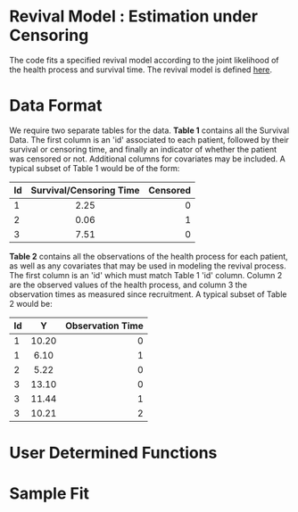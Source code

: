 Revival Model : Estimation under Censoring
============

The code fits a specified revival model according to the joint likelihood of the health process and survival time.  The revival model is defined [here](http://www.stat.uchicago.edu/~pmcc/reports/revival.pdf).

# Data Format

We require two separate tables for the data.  **Table 1** contains all the Survival Data.  The first column is an 'id' associated to each patient, followed by their survival or censoring time, and finally an indicator of whether the patient was censored or not.  Additional columns for covariates may be included.  A typical subset of Table 1 would be of the form:


| Id        | Survival/Censoring Time | Censored  |
| ------------- |:-------------:| -----:|
| 1     | 2.25  | 0 |
| 2     | 0.06      |   1 |
| 3     | 7.51      |    0 |


**Table 2** contains all the observations of the health process for each patient, as well as any covariates that may be used in modeling the revival process.  The first column is an 'id' which must match Table 1 'id' column.  Column 2 are the observed values of the health process, and column 3 the observation times as measured since recruitment.  A typical subset of Table 2 would be:

| Id        | Y | Observation Time  |
| ------------- |:-------------:| -----:|
| 1     | 10.20 |  0      |  
| 1     | 6.10  |  1      |  
| 2     |  5.22 |  0      |
| 3     | 13.10 | 0      |
| 3     |11.44  |   1      |  
| 3     |  10.21 | 2      |

# User Determined Functions

# Sample Fit
